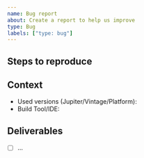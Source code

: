 ```yaml
---
name: Bug report
about: Create a report to help us improve
type: Bug
labels: ["type: bug"]
---
```


<!-- Please provide us the version of JUnit 5 you are using and, if possible, a failing unit test with your bug report. Don't forget to describe the rationale for this issue (e.g. expected vs. actual behavior). -->

## Steps to reproduce

<!-- Please insert a code snippet or a link to another repo along with instructions how to reproduce the issue here. The example should be minimal, complete and verifiable (see https://stackoverflow.com/help/mcve). -->

## Context

 - Used versions (Jupiter/Vintage/Platform):
 - Build Tool/IDE:

## Deliverables

- [ ] ...
